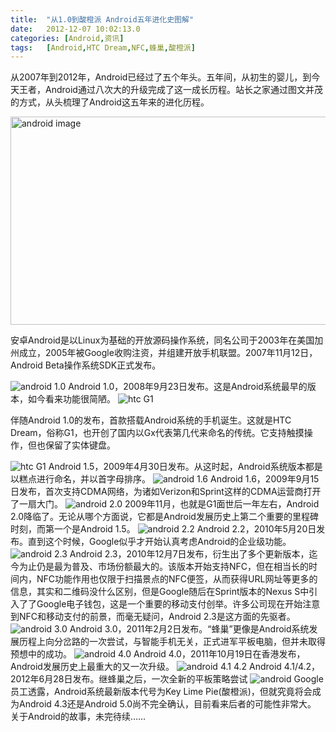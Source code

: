```yaml
---
title:	"从1.0到酸橙派 Android五年进化史图解"
date:	2012-12-07 10:02:13.0
categories:	[Android,资讯]
tags:	[Android,HTC Dream,NFC,蜂巢,酸橙派]
---
```


从2007年到2012年，Android已经过了五个年头。五年间，从初生的婴儿，到今天王者，Android通过八次大的升级完成了这一成长历程。站长之家通过图文并茂的方式，从头梳理了Android这五年来的进化历程。

<img title="android image" src="http://news.mydrivers.com/img/20121206/s_3b9f21d6d30b4d69acd4036cd21b958b.jpg" alt="android image" width="600" height="333" />

安卓Android是以Linux为基础的开放源码操作系统，同名公司于2003年在美国加州成立，2005年被Google收购注资，并组建开放手机联盟。2007年11月12日，Android Beta操作系统SDK正式发布。
<!--more-->
<img src="http://news.mydrivers.com/img/20121206/s_7d2036eb48ff4fa1971ee7809af1cc81.jpg" alt="android 1.0" />
Android 1.0，2008年9月23日发布。这是Android系统最早的版本，如今看来功能很简陋。

<img src="http://news.mydrivers.com/img/20121206/s_478eb91cbcc64bb282d4a3850e69d6fd.jpg" alt="htc G1" />

伴随Android 1.0的发布，首款搭载Android系统的手机诞生。这就是HTC Dream，俗称G1，也开创了国内以Gx代表第几代来命名的传统。它支持触摸操作，但也保留了实体键盘。

<img src="http://news.mydrivers.com/img/20121206/s_583c6920891d4b1f93f28e06ba698e19.jpg" alt="htc G1" />
Android 1.5，2009年4月30日发布。从这时起，Android系统版本都是以糕点进行命名，并以首字母排序。

<img src="http://news.mydrivers.com/img/20121206/s_2100645ccd154db981c4f6f54a82ccef.jpg" alt="android 1.6" />
Android 1.6，2009年9月15日发布，首次支持CDMA网络，为诸如Verizon和Sprint这样的CDMA运营商打开了一扇大门。

<img src="http://news.mydrivers.com/img/20121206/s_11ee93de54ae47eca5afec168241f9da.jpg" alt="android 2.0" />
2009年11月，也就是G1面世后一年左右，Android 2.0降临了。无论从哪个方面说，它都是Android发展历史上第二个重要的里程碑时刻，而第一个是Android 1.5。

<img src="http://news.mydrivers.com/img/20121206/s_b260b400c466436f9927da28c9327f41.jpg" alt="android 2.2" />
Android 2.2，2010年5月20日发布。直到这个时候，Google似乎才开始认真考虑Android的企业级功能。

<img src="http://news.mydrivers.com/img/20121206/s_f33f54b90bed4de6b450ddc52237ba7b.jpg" alt="android  2.3" />
Android 2.3，2010年12月7日发布，衍生出了多个更新版本，迄今为止仍是最为普及、市场份额最大的。该版本开始支持NFC，但在相当长的时间内，NFC功能作用也仅限于扫描景点的NFC便签，从而获得URL网址等更多的信息，其实和二维码没什么区别，但是Google随后在Sprint版本的Nexus S中引入了了Google电子钱包，这是一个重要的移动支付创举。许多公司现在开始注意到NFC和移动支付的前景，而毫无疑问，Android 2.3是这方面的先驱者。

<img src="http://news.mydrivers.com/img/20121206/s_08cb418058af432098ce4c52f06dabd8.jpg" alt="android  3.0" />
Android 3.0，2011年2月2日发布。“蜂巢”更像是Android系统发展历程上向分岔路的一次尝试，与智能手机无关，正式进军平板电脑，但并未取得预想中的成功。

<img src="http://news.mydrivers.com/img/20121206/s_df1f589c048f4d9e9ab231800f77dfd2.jpg" alt="android 4.0" />
Android 4.0，2011年10月19日在香港发布，Android发展历史上最重大的又一次升级。

<img src="http://news.mydrivers.com/img/20121206/s_8b4b6bee330145d6be6416105e0fe614.jpg" alt="android 4.1 4.2" />
Android 4.1/4.2，2012年6月28日发布。继蜂巢之后，一次全新的平板策略尝试

<img src="http://news.mydrivers.com/img/20121206/s_4f82832656ab4095a93f160be967334e.jpg" alt="android" />
Google员工透露，Android系统最新版本代号为Key Lime Pie(酸橙派)，但就究竟将会成为Android 4.3还是Android 5.0尚不完全确认，目前看来后者的可能性非常大。
关于Android的故事，未完待续……
